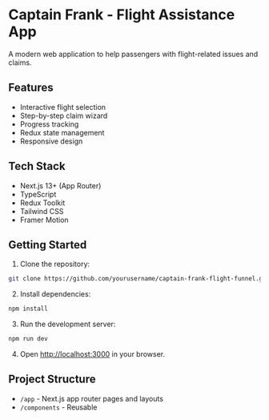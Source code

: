 # Captain Frank - Flight Assistance App

A modern web application to help passengers with flight-related issues and claims.

## Features

- Interactive flight selection
- Step-by-step claim wizard
- Progress tracking
- Redux state management
- Responsive design

## Tech Stack

- Next.js 13+ (App Router)
- TypeScript
- Redux Toolkit
- Tailwind CSS
- Framer Motion

## Getting Started

1. Clone the repository:

```bash
git clone https://github.com/yourusername/captain-frank-flight-funnel.git
```

2. Install dependencies:

```bash
npm install
```

3. Run the development server:

```bash
npm run dev
```

4. Open [http://localhost:3000](http://localhost:3000) in your browser.

## Project Structure

- `/app` - Next.js app router pages and layouts
- `/components` - Reusable

